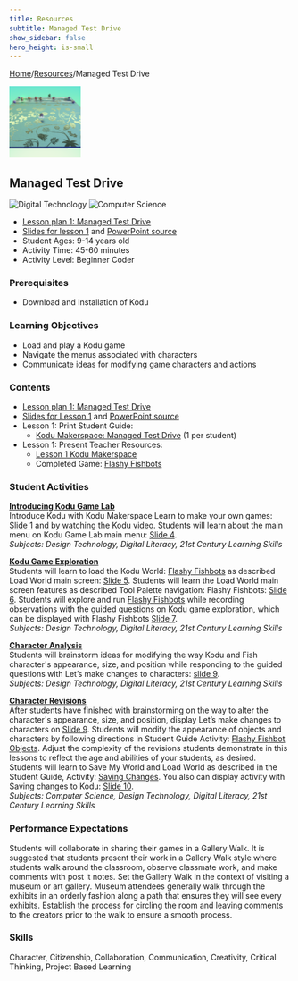 ```yaml
---
title: Resources
subtitle: Managed Test Drive
show_sidebar: false
hero_height: is-small
---
```


[Home](..)/[Resources](.)/Managed Test Drive

[![](managed_test_drive.png)](https://worlds.kodugamelab.com/world/sQSa7QMWL06j_Z0r8xuKOA==)

## Managed Test Drive
![Digital Technology](dt.png) ![Computer Science](cs.png)

* [Lesson plan 1: Managed Test Drive](1_Lesson_Kodu_Makerspace.pdf)
* [Slides for lesson 1](1_Slides_Kodu_Makerspace.pdf#page=1) and [PowerPoint source](Lesson_1_Teacher_Resources.zip)
* Student Ages: 9-14 years old
* Activity Time: 45-60 minutes
* Activity Level: Beginner Coder

### Prerequisites 
* Download and Installation of Kodu

### Learning Objectives
* Load and play a Kodu game
* Navigate the menus associated with characters
* Communicate ideas for modifying game characters and actions

### Contents
* [Lesson plan 1: Managed Test Drive](1_Lesson_Kodu_Makerspace.pdf)
* [Slides for Lesson 1](1_Lesson_Kodu_Makerspace.pdf) and [PowerPoint source](Lesson_1_Teacher_Resources.zip)
* Lesson 1: Print Student Guide:
  * [Kodu Makerspace: Managed Test Drive](Student_Guide_Kodu_Makerspace.pdf#page=3) (1 per student)
* Lesson 1: Present Teacher Resources:
  * [Lesson 1 Kodu Makerspace](1_Lesson_Kodu_Makerspace.pdf)
  * Completed Game: [Flashy Fishbots](http://worlds.kodugamelab.com/world/sQSa7QMWL06j_Z0r8xuKOA==)

### Student Activities
[**Introducing Kodu Game Lab**](1_Lesson_Kodu_Makerspace.pdf#page=2)<br>
Introduce Kodu with Kodu Makerspace Learn to make your own games: [Slide 1](1_Slides_Kodu_Makerspace.pdf#page=1) and by watching the Kodu [video](https://www.youtube.com/watch?v=3sVnEt96HOA). Students will learn about the main menu on Kodu Game Lab main menu: [Slide 4](1_Slides_Kodu_Makerspace.pdf#page=4).<br>
*Subjects: Design Technology, Digital Literacy, 21st Century Learning Skills*

[**Kodu Game Exploration**](1_Lesson_Kodu_Makerspace.pdf#page=3)<br>
Students will learn to load the Kodu World: [Flashy Fishbots](http://worlds.kodugamelab.com/world/sQSa7QMWL06j_Z0r8xuKOA==) as described Load World main screen: [Slide 5](1_Slides_Kodu_Makerspace.pdf#page=5). Students will learn the Load World main screen features as described Tool Palette navigation: Flashy Fishbots: [Slide 6](1_Slides_Kodu_Makerspace.pdf#page=6). Students will explore and run [Flashy Fishbots](http://worlds.kodugamelab.com/world/sQSa7QMWL06j_Z0r8xuKOA==) while recording observations with the guided questions on Kodu game exploration, which can be displayed with Flashy Fishbots [Slide 7](1_Slides_Kodu_Makerspace.pdf#page=7).<br>
*Subjects: Design Technology, Digital Literacy, 21st Century Learning Skills*

[**Character Analysis**](1_Lesson_Kodu_Makerspace.pdf#page=4)<br>
Students will brainstorm ideas for modifying the way Kodu and Fish character's appearance, size, and position while responding to the guided questions with Let’s make changes to characters: [slide 9](1_Slides_Kodu_Makerspace.pdf#page=9).<br>
*Subjects: Design Technology, Digital Literacy, 21st Century Learning Skills*

[**Character Revisions**](1_Lesson_Kodu_Makerspace.pdf#page=4)<br>
After students have finished with brainstorming on the way to alter the character's appearance, size, and position, display Let’s make changes to characters on [Slide 9](1_Slides_Kodu_Makerspace.pdf#page=9). Students will modify the appearance of objects and characters by following directions in Student Guide Activity: [Flashy Fishbot Objects](Student_Guide_Kodu_Makerspace.pdf#page=4). Adjust the complexity of the revisions students demonstrate in this lessons to reflect the age and abilities of your students, as desired. Students will learn to Save My World and Load World as described in the Student Guide, Activity: [Saving Changes](Student_Guide_Kodu_Makerspace.pdf#page=6). You also can display activity with Saving changes to Kodu: [Slide 10](1_Slides_Kodu_Makerspace.pdf#page=10).<br>
*Subjects: Computer Science, Design Technology, Digital Literacy, 21st Century Learning Skills*

### Performance Expectations
Students will collaborate in sharing their games in a Gallery Walk. It is suggested that students present their work in a Gallery Walk style where students walk around the classroom, observe classmate work, and make comments with post it notes. Set the Gallery Walk in the context of visiting a museum or art gallery. Museum attendees generally walk through the exhibits in an orderly fashion along a path that ensures they will see every exhibits. Establish the process for circling the room and leaving comments to the creators prior to the walk to ensure a smooth process.

### Skills
Character,
Citizenship,
Collaboration,
Communication,
Creativity,
Critical Thinking,
Project Based Learning 